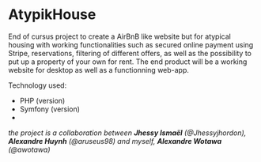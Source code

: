 # AtypikHouse
End of cursus project to create a AirBnB like website but for atypical housing with working functionalities such as secured online payment using Stripe, reservations, filtering of different offers, as well as the possibility to put up a property of your own for rent. The end product will be a working website for desktop as well as a functionning web-app.

Technology used:
- PHP (version)
- Symfony (version)
- 

_the project is a collaboration between **Jhessy Ismaël** (@Jhessyjhordon), **Alexandre Huynh** (@aruseus98) and myself, **Alexandre Wotawa** (@awotawa)_

